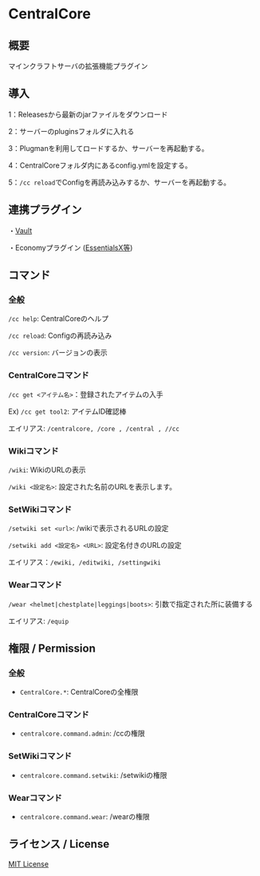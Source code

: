 # CentralCore
## 概要
マインクラフトサーバの拡張機能プラグイン

## 導入
1：Releasesから最新のjarファイルをダウンロード

2：サーバーのpluginsフォルダに入れる

3：Plugmanを利用してロードするか、サーバーを再起動する。

4：CentralCoreフォルダ内にあるconfig.ymlを設定する。

5：`/cc reload`でConfigを再読み込みするか、サーバーを再起動する。

## 連携プラグイン
・[Vault](https://www.spigotmc.org/resources/vault.34315/)

・Economyプラグイン ([EssentialsX等](https://www.spigotmc.org/resources/essentialsx.9089/))

## コマンド
### 全般
`/cc help`: CentralCoreのヘルプ

`/cc reload`: Configの再読み込み

`/cc version`: バージョンの表示

### CentralCoreコマンド
`/cc get <アイテム名>`：登録されたアイテムの入手

Ex) `/cc get tool2`: アイテムID確認棒

エイリアス: `/centralcore, /core , /central , //cc`

### Wikiコマンド
`/wiki`: WikiのURLの表示

`/wiki <設定名>`: 設定された名前のURLを表示します。

### SetWikiコマンド
`/setwiki set <url>`: /wikiで表示されるURLの設定

`/setwiki add <設定名> <URL>`: 設定名付きのURLの設定

エイリアス：`/ewiki, /editwiki, /settingwiki`

### Wearコマンド
`/wear <helmet|chestplate|leggings|boots>`: 引数で指定された所に装備する

エイリアス: `/equip`

## 権限 / Permission
### 全般
- `CentralCore.*`: CentralCoreの全権限

### CentralCoreコマンド
- `centralcore.command.admin`: /ccの権限

### SetWikiコマンド
- `centralcore.command.setwiki`: /setwikiの権限
  
### Wearコマンド
- `centralcore.command.wear`: /wearの権限

## ライセンス / License
[MIT License](LICENSE)
